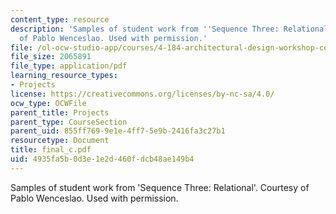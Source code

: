 ```yaml
---
content_type: resource
description: 'Samples of student work from ''Sequence Three: Relational''. Courtesy
  of Pablo Wenceslao. Used with permission.'
file: /ol-ocw-studio-app/courses/4-184-architectural-design-workshop-collage-method-and-form-spring-2004/4935fa5b0d3e1e2d460fdcb48ae149b4_final_c.pdf
file_size: 2065891
file_type: application/pdf
learning_resource_types:
- Projects
license: https://creativecommons.org/licenses/by-nc-sa/4.0/
ocw_type: OCWFile
parent_title: Projects
parent_type: CourseSection
parent_uid: 855ff769-9e1e-4ff7-5e9b-2416fa3c27b1
resourcetype: Document
title: final_c.pdf
uid: 4935fa5b-0d3e-1e2d-460f-dcb48ae149b4
---
```

Samples of student work from 'Sequence Three: Relational'. Courtesy of Pablo Wenceslao. Used with permission.